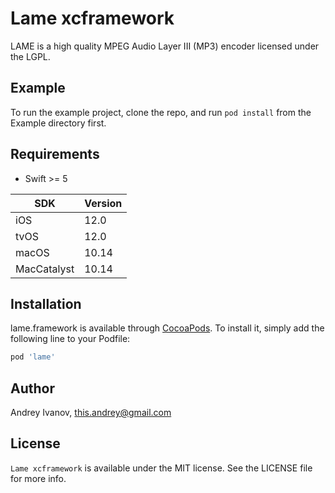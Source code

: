 # Lame xcframework

 LAME is a high quality MPEG Audio Layer III (MP3) encoder licensed under the LGPL.

## Example

To run the example project, clone the repo, and run `pod install` from the Example directory first.

## Requirements

- Swift >= 5

|  SDK        | Version    |
|-------------|------------|
| iOS         | 12.0       |
| tvOS        | 12.0       |
| macOS       | 10.14      |
| MacCatalyst | 10.14      |

## Installation

lame.framework is available through [CocoaPods](https://cocoapods.org). To install
it, simply add the following line to your Podfile:

```ruby
pod 'lame'
```

## Author

Andrey Ivanov, this.andrey@gmail.com

## License

`Lame xcframework` is available under the MIT license. See the LICENSE file for more info.
